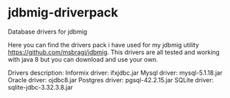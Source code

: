 # jdbmig-driverpack
Database drivers for jdbmig

Here you can find the drivers pack i have used for my jdbmig utility https://github.com/msbragi/jdbmig.
This drivers are all tested and working with java 8 but you can download and use your own.

Drivers description:
  Informix driver:  ifxjdbc.jar
  Mysql driver:     mysql-5.1.18.jar
  Oracle driver:    ojdbc8.jar
  Postgres driver:  pgsql-42.2.15.jar
  SQLite driver:    sqlite-jdbc-3.32.3.8.jar

